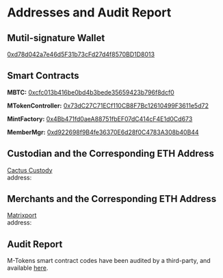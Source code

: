 # Addresses and Audit Report

## Mutil-signature Wallet
[0xd78d042a7e46d5F31b73cFd27d4f8570BD1D8013](https://cn.etherscan.com/address/0xd78d042a7e46d5F31b73cFd27d4f8570BD1D8013)

## Smart Contracts 

**MBTC:** [0xcfc013b416be0bd4b3bede35659423b796f8dcf0](https://etherscan.io/address/0xcfc013b416be0bd4b3bede35659423b796f8dcf0#code)

**MTokenController:** [0x73dC27C71ECf110CB8F7Bc12610499F3611e5d72](https://etherscan.io/address/0x73dc27c71ecf110cb8f7bc12610499f3611e5d72#code)

**MintFactory:** [0x4Bb471fd0aeA88751fbEF07dC414cF4E1d0Cd673](https://etherscan.io/address/0x4bb471fd0aea88751fbef07dc414cf4e1d0cd673#code)

**MemberMgr:** [0xd922698f9B4fe36370E6d28f0C4783A308b40B44](https://etherscan.io/address/0xd922698f9b4fe36370e6d28f0c4783a308b40b44)

## Custodian and the Corresponding ETH Address
[Cactus Custody](https://www.mycactus.com)         
address:

## Merchants and the Corresponding ETH Address
[Matrixport](https://www.matrixport.com)            
address:

## Audit Report
M-Tokens smart contract codes have been audited by a third-party, and available [here](https://www.mtokens.network/PeckShield-Audit-Report-M-Tokens.pdf).
